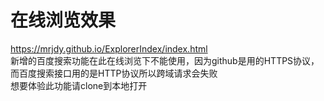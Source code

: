 # 在线浏览效果
https://mrjdy.github.io/ExplorerIndex/index.html  
新增的百度搜索功能在此在线浏览下不能使用，因为github是用的HTTPS协议，而百度搜索接口用的是HTTP协议所以跨域请求会失败  
想要体验此功能请clone到本地打开
